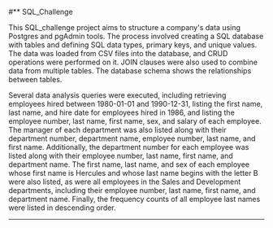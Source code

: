 #** SQL_Challenge

This SQL_challenge project aims to structure a company's data using Postgres and pgAdmin tools. The process involved creating a SQL database with tables and defining SQL data types, primary keys, and unique values. The data was loaded from CSV files into the database, and CRUD operations were performed on it. JOIN clauses were also used to combine data from multiple tables. The database schema shows the relationships between tables.

Several data analysis queries were executed, including retrieving employees hired between 1980-01-01 and 1990-12-31, listing the first name, last name, and hire date for employees hired in 1986, and listing the employee number, last name, first name, sex, and salary of each employee. The manager of each department was also listed along with their department number, department name, employee number, last name, and first name. Additionally, the department number for each employee was listed along with their employee number, last name, first name, and department name. The first name, last name, and sex of each employee whose first name is Hercules and whose last name begins with the letter B were also listed, as were all employees in the Sales and Development departments, including their employee number, last name, first name, and department name. Finally, the frequency counts of all employee last names were listed in descending order.

-----

